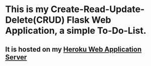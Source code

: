 # This is my Create-Read-Update-Delete(CRUD) Flask Web Application, a simple To-Do-List.

## It is hosted on my [Heroku Web Application Server](https://flask-crud-basic-app-ff4cc85f54f8.herokuapp.com/)

